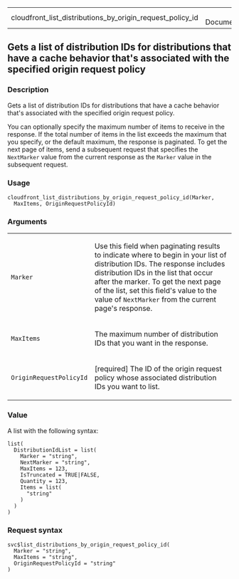 <table style="width: 100%;">
<tbody>
<tr class="odd">
<td>cloudfront_list_distributions_by_origin_request_policy_id</td>
<td style="text-align: right;">R Documentation</td>
</tr>
</tbody>
</table>

## Gets a list of distribution IDs for distributions that have a cache behavior that's associated with the specified origin request policy

### Description

Gets a list of distribution IDs for distributions that have a cache
behavior that's associated with the specified origin request policy.

You can optionally specify the maximum number of items to receive in the
response. If the total number of items in the list exceeds the maximum
that you specify, or the default maximum, the response is paginated. To
get the next page of items, send a subsequent request that specifies the
`NextMarker` value from the current response as the `Marker` value in
the subsequent request.

### Usage

    cloudfront_list_distributions_by_origin_request_policy_id(Marker,
      MaxItems, OriginRequestPolicyId)

### Arguments

<table>
<colgroup>
<col style="width: 35%" />
<col style="width: 65%" />
</colgroup>
<tbody>
<tr class="odd">
<td><code
id="cloudfront_list_distributions_by_origin_request_policy_id_:_Marker">Marker</code></td>
<td><p>Use this field when paginating results to indicate where to begin
in your list of distribution IDs. The response includes distribution IDs
in the list that occur after the marker. To get the next page of the
list, set this field's value to the value of <code>NextMarker</code>
from the current page's response.</p></td>
</tr>
<tr class="even">
<td><code
id="cloudfront_list_distributions_by_origin_request_policy_id_:_MaxItems">MaxItems</code></td>
<td><p>The maximum number of distribution IDs that you want in the
response.</p></td>
</tr>
<tr class="odd">
<td><code
id="cloudfront_list_distributions_by_origin_request_policy_id_:_OriginRequestPolicyId">OriginRequestPolicyId</code></td>
<td><p>[required] The ID of the origin request policy whose associated
distribution IDs you want to list.</p></td>
</tr>
</tbody>
</table>

### Value

A list with the following syntax:

    list(
      DistributionIdList = list(
        Marker = "string",
        NextMarker = "string",
        MaxItems = 123,
        IsTruncated = TRUE|FALSE,
        Quantity = 123,
        Items = list(
          "string"
        )
      )
    )

### Request syntax

    svc$list_distributions_by_origin_request_policy_id(
      Marker = "string",
      MaxItems = "string",
      OriginRequestPolicyId = "string"
    )
